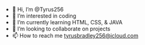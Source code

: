 - 👋 Hi, I’m @Tyrus256
- 👀 I’m interested in coding
- 🌱 I’m currently learning HTML, CSS, & JAVA
- 💞️ I’m looking to collaborate on projects
- 📫 How to reach me tyrusbradley256@icloud.com

<!---
Tyrus256/Tyrus256 is a ✨ special ✨ repository because its `README.md` (this file) appears on your GitHub profile.
You can click the Preview link to take a look at your changes.
--->
